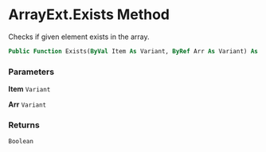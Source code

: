 # ArrayExt.Exists Method

Checks if given element exists in the array.

```vb
Public Function Exists(ByVal Item As Variant, ByRef Arr As Variant) As Boolean
```

### Parameters

**Item** `Variant` <br>


**Arr** `Variant` <br>


### Returns

`Boolean` <br>



